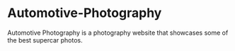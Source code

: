# Automotive-Photography
Automotive Photography is a photography website that showcases some of the best supercar photos.
